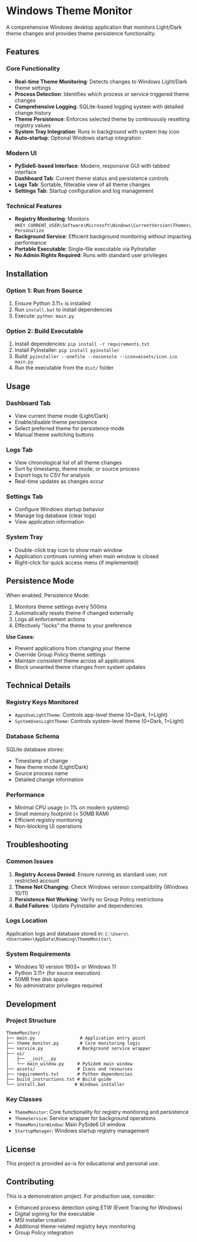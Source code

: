 # Windows Theme Monitor

A comprehensive Windows desktop application that monitors Light/Dark theme changes and provides theme persistence functionality.

## Features

### Core Functionality
- **Real-time Theme Monitoring**: Detects changes to Windows Light/Dark theme settings
- **Process Detection**: Identifies which process or service triggered theme changes
- **Comprehensive Logging**: SQLite-based logging system with detailed change history
- **Theme Persistence**: Enforces selected theme by continuously resetting registry values
- **System Tray Integration**: Runs in background with system tray icon
- **Auto-startup**: Optional Windows startup integration

### Modern UI
- **PySide6-based Interface**: Modern, responsive GUI with tabbed interface
- **Dashboard Tab**: Current theme status and persistence controls
- **Logs Tab**: Sortable, filterable view of all theme changes
- **Settings Tab**: Startup configuration and log management

### Technical Features
- **Registry Monitoring**: Monitors `HKEY_CURRENT_USER\Software\Microsoft\Windows\CurrentVersion\Themes\Personalize`
- **Background Service**: Efficient background monitoring without impacting performance
- **Portable Executable**: Single-file executable via PyInstaller
- **No Admin Rights Required**: Runs with standard user privileges

## Installation

### Option 1: Run from Source
1. Ensure Python 3.11+ is installed
2. Run `install.bat` to install dependencies
3. Execute: `python main.py`

### Option 2: Build Executable
1. Install dependencies: `pip install -r requirements.txt`
2. Install PyInstaller: `pip install pyinstaller`
3. Build: `pyinstaller --onefile --noconsole --icon=assets/icon.ico main.py`
4. Run the executable from the `dist/` folder

## Usage

### Dashboard Tab
- View current theme mode (Light/Dark)
- Enable/disable theme persistence
- Select preferred theme for persistence mode
- Manual theme switching buttons

### Logs Tab
- View chronological list of all theme changes
- Sort by timestamp, theme mode, or source process
- Export logs to CSV for analysis
- Real-time updates as changes occur

### Settings Tab
- Configure Windows startup behavior
- Manage log database (clear logs)
- View application information

### System Tray
- Double-click tray icon to show main window
- Application continues running when main window is closed
- Right-click for quick access menu (if implemented)

## Persistence Mode

When enabled, Persistence Mode:
1. Monitors theme settings every 500ms
2. Automatically resets theme if changed externally
3. Logs all enforcement actions
4. Effectively "locks" the theme to your preference

**Use Cases:**
- Prevent applications from changing your theme
- Override Group Policy theme settings
- Maintain consistent theme across all applications
- Block unwanted theme changes from system updates

## Technical Details

### Registry Keys Monitored
- `AppsUseLightTheme`: Controls app-level theme (0=Dark, 1=Light)
- `SystemUsesLightTheme`: Controls system-level theme (0=Dark, 1=Light)

### Database Schema
SQLite database stores:
- Timestamp of change
- New theme mode (Light/Dark)
- Source process name
- Detailed change information

### Performance
- Minimal CPU usage (< 1% on modern systems)
- Small memory footprint (< 50MB RAM)
- Efficient registry monitoring
- Non-blocking UI operations

## Troubleshooting

### Common Issues
1. **Registry Access Denied**: Ensure running as standard user, not restricted account
2. **Theme Not Changing**: Check Windows version compatibility (Windows 10/11)
3. **Persistence Not Working**: Verify no Group Policy restrictions
4. **Build Failures**: Update PyInstaller and dependencies

### Logs Location
Application logs and database stored in:
`C:\Users\<Username>\AppData\Roaming\ThemeMonitor\`

### System Requirements
- Windows 10 version 1903+ or Windows 11
- Python 3.11+ (for source execution)
- 50MB free disk space
- No administrator privileges required

## Development

### Project Structure
```
ThemeMonitor/
├── main.py                 # Application entry point
├── theme_monitor.py        # Core monitoring logic
├── service.py             # Background service wrapper
├── ui/
│   ├── __init__.py
│   └── main_window.py     # PySide6 main window
├── assets/                # Icons and resources
├── requirements.txt       # Python dependencies
├── build_instructions.txt # Build guide
└── install.bat           # Windows installer
```

### Key Classes
- `ThemeMonitor`: Core functionality for registry monitoring and persistence
- `ThemeService`: Service wrapper for background operations
- `ThemeMonitorWindow`: Main PySide6 UI window
- `StartupManager`: Windows startup registry management

## License

This project is provided as-is for educational and personal use.

## Contributing

This is a demonstration project. For production use, consider:
- Enhanced process detection using ETW (Event Tracing for Windows)
- Digital signing for the executable
- MSI installer creation
- Additional theme-related registry keys monitoring
- Group Policy integration
